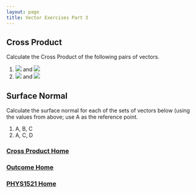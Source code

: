 ```yaml
---
layout: page
title: Vector Exercises Part 3
---
```

## Cross Product
Calculate the Cross Product of the following pairs of vectors.
1. <img src="https://latex.codecogs.com/svg.latex?\large&space;A=\left[\begin{array}{c}3\\-2\\4\end{array}\right]"/> and <img src="https://latex.codecogs.com/svg.latex?\large&space;B=\left[\begin{array}{c}-2\\1\\3\end{array}\right]"/>
2. <img src="https://latex.codecogs.com/svg.latex?\large&space;C=\left[\begin{array}{c}5\\0\\1\end{array}\right]"/> and <img src="https://latex.codecogs.com/svg.latex?\large&space;D=\left[\begin{array}{c}4\\-1\\-1\end{array}\right]"/>

## Surface Normal
Calculate the surface normal for each of the sets of vectors below (using the values from above; use A as the reference point.
1.	A, B, C
2.	A, C, D

### [Cross Product Home](cross-product.md)
### [Outcome Home](index.md)
### [PHYS1521 Home](../)
